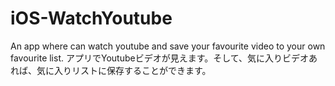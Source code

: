 # iOS-WatchYoutube

An app where can watch youtube and save your favourite video to your own favourite list. 
アプリでYoutubeビデオが見えます。そして、気に入りビデオあれば、気に入りリストに保存することができます。

